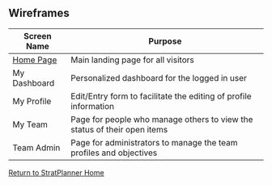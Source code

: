 ## Wireframes
Screen Name | Purpose
------------ | -----------
[Home Page](./home.md) | Main landing page for all visitors
My Dashboard | Personalized dashboard for the logged in user
My Profile | Edit/Entry form to facilitate the editing of profile information
My Team | Page for people who manage others to view the status of their open items
Team Admin | Page for administrators to manage the team profiles and objectives

[Return to StratPlanner Home](../README.md)